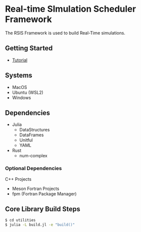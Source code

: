 # Real-time SImulation Scheduler Framework

The RSIS Framework is used to build Real-Time simulations.

## Getting Started
- [Tutorial](docs/Tutorial.md)

## Systems
- MacOS
- Ubuntu (WSL2)
- Windows

## Dependencies
- Julia
    - DataStructures
    - DataFrames
    - Unitful
    - YAML
- Rust
    - num-complex

### Optional Dependencies
C++ Projects
- Meson
Fortran Projects
- fpm (Fortran Package Manager)

## Core Library Build Steps
```bash
$ cd utilities
$ julia -L build.jl -e "build()"
```
